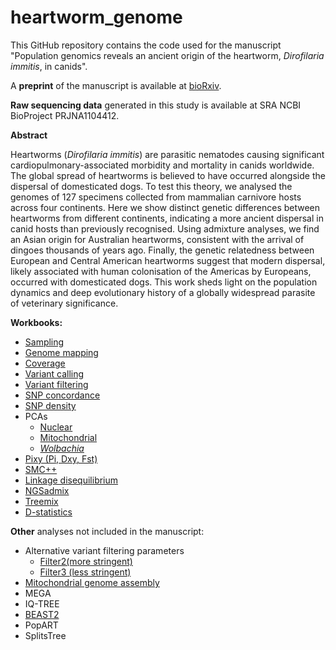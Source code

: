 # heartworm_genome

This GitHub repository contains the code used for the manuscript "Population genomics reveals an ancient origin of the heartworm, *Dirofilaria immitis*, in canids".

A **preprint** of the manuscript is available at [bioRxiv](https://doi.org/10.1101/2024.12.26.630432). 

**Raw sequencing data** generated in this study is available at SRA NCBI BioProject PRJNA1104412.

**Abstract**

Heartworms (*Dirofilaria immitis*) are parasitic nematodes causing significant cardiopulmonary-associated morbidity and mortality in canids worldwide. The global spread of heartworms is believed to have occurred alongside the dispersal of domesticated dogs. To test this theory, we analysed the genomes of 127 specimens collected from mammalian carnivore hosts across four continents. Here we show distinct genetic differences between heartworms from different continents, indicating a more ancient dispersal in canid hosts than previously recognised. Using admixture analyses, we find an Asian origin for Australian heartworms, consistent with the arrival of dingoes thousands of years ago. Finally, the genetic relatedness between European and Central American heartworms suggest that modern dispersal, likely associated with human colonisation of the Americas by Europeans, occurred with domesticated dogs. This work sheds light on the population dynamics and deep evolutionary history of a globally widespread parasite of veterinary significance.

**Workbooks:**

* [Sampling](02_code/sampling_maps.md)
* [Genome mapping](02_code/mapping_workbook.md)
* [Coverage](02_code/coverage.md)
* [Variant calling](02_code/variant_calling_workbook.md)
* [Variant filtering](filtered/filter1_filtering.md)
* [SNP concordance](02_code/filtered/snp_concordance.md)
* [SNP density](02_code/filtered/snp_density.md)
* PCAs
    - [Nuclear](02_code/filtered/filter1_pca_nuc.md)
    - [Mitochondrial](02_code/filtered/filter1_pca_mito.md)
    - [*Wolbachia*](02_code/filtered/filter1_pca_wb.md)
* [Pixy (Pi, Dxy, Fst)](02_code/filtered/pixy.md)
* [SMC++](02_code/filtered/smcpp_v2.md)
* [Linkage disequilibrium](02_code/filtered/LD.md)
* [NGSadmix](02_code/filtered/NGSadmix.md)
* [Treemix](02_code/filtered/treemix.md)
* [D-statistics](02_code/filtered/admixtools.md)


**Other** analyses not included in the manuscript:
* Alternative variant filtering parameters
    - [Filter2(more stringent)](02_code/alternative_filter2/batch4_filter2.md)
    - [Filter3 (less stringent)](02_code/alternative_filter3/batch4_filter3.md)
* [Mitochondrial genome assembly](02_code/get_organelle.md)
* MEGA
* IQ-TREE
* [BEAST2](02_code/BEAST2_v2.md)
* PopART
* SplitsTree
